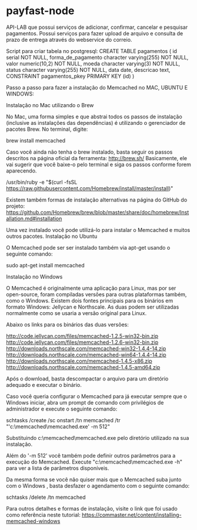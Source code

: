 # payfast-node
API-LAB que possui serviços de adicionar, confirmar, cancelar e pesquisar pagamentos. 
Possui serviços para fazer upload de arquivo e consulta de prazo de entrega através do webservice do correio.

Script para criar tabela no postgresql: CREATE TABLE pagamentos ( id serial NOT NULL, forma_de_pagamento character varying(255) NOT NULL, valor numeric(10,2) NOT NULL, moeda character varying(3) NOT NULL, status character varying(255) NOT NULL, data date, descricao text, CONSTRAINT pagamentos_pkey PRIMARY KEY (id) )

Passo a passo para fazer a instalação do Memcached no MAC, UBUNTU E WINDOWS:

Instalação no Mac utilizando o Brew

No Mac, uma forma simples e que abstrai todos os passos de instalação (inclusive as instalações das dependências) é utilizando o gerenciador de pacotes Brew. No terminal, digite:

brew install memcached

Caso você ainda não tenha o brew instalado, basta seguir os passos descritos na página oficial da ferramenta: http://brew.sh/ Basicamente, ele vai sugerir que você baixe-o pelo terminal e siga os passos conforme forem aparecendo.

/usr/bin/ruby -e "$(curl -fsSL https://raw.githubusercontent.com/Homebrew/install/master/install)"

Existem também formas de instalação alternativas na página do GitHub do projeto: https://github.com/Homebrew/brew/blob/master/share/doc/homebrew/Installation.md#installation

Uma vez instalado você pode utilizá-lo para instalar o Memcached e muitos outros pacotes. Instalação no Ubuntu

O Memcached pode ser ser instalado também via apt-get usando o seguinte comando:

sudo apt-get install memcached

Instalação no Windows

O Memcached é originalmente uma aplicação para Linux, mas por ser open-source, foram compiladas versões para outras plataformas também, como o Windows. Existem dois fontes principais para os binários em formato Windows: Jellycan e Northscale. As duas podem ser utilizadas normalmente como se usaria a versão original para Linux.

Abaixo os links para os binários das duas versões:

http://code.jellycan.com/files/memcached-1.2.5-win32-bin.zip
http://code.jellycan.com/files/memcached-1.2.6-win32-bin.zip
http://downloads.northscale.com/memcached-win32-1.4.4-14.zip
http://downloads.northscale.com/memcached-win64-1.4.4-14.zip
http://downloads.northscale.com/memcached-1.4.5-x86.zip
http://downloads.northscale.com/memcached-1.4.5-amd64.zip

Após o download, basta descompactar o arquivo para um diretório adequado e executar o binário.

Caso você queria configurar o Memcached para já executar sempre que o Windows iniciar, abra um prompt de comando com privilégios de administrador e execute o seguinte comando:

schtasks /create /sc onstart /tn memcached /tr "'c:\memcached\memcached.exe' -m 512"

Substituindo c:\memcached\memcached.exe pelo diretório utilizado na sua instalação.

Além do '-m 512' você também pode definir outros parâmetros para a execução do Memcached. Execute "c:\memcached\memcached.exe -h" para ver a lista de parâmetros disponíveis.

Da mesma forma se você não quiser mais que o Memcached suba junto com o Windows , basta desfazer o agendamento com o seguinte comando:

schtasks /delete /tn memcached

Para outros detalhes e formas de instalação, visite o link que foi usado como referência neste tutorial: https://commaster.net/content/installing-memcached-windows
